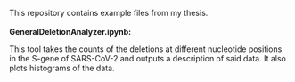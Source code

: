 This repository contains example files from my thesis.<br><br>
<b>GeneralDeletionAnalyzer.ipynb:</b>
<p>This tool takes the counts of the deletions at different nucleotide positions in the S-gene of SARS-CoV-2 and outputs a description of said data. It also plots histograms of the data. </p>
